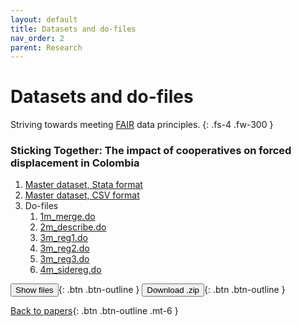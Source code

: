 ```yaml
---
layout: default
title: Datasets and do-files
nav_order: 2
parent: Research
---
```


# Datasets and do-files

Striving towards meeting [FAIR](https://www.force11.org/group/fairgroup/fairprinciples) data principles.
{: .fs-4 .fw-300 }

### Sticking Together: The impact of cooperatives on forced displacement in Colombia

<span id="dots"> </span>
<ol id="files">
    <li><a href="https://vronizor.github.io/docs/research/assets/data_msc_thesis/master_panel.dta" download>Master dataset, Stata format</a></li>
    <li><a href="https://vronizor.github.io/docs/research/assets/data_msc_thesis/master_panel.csv" download>Master dataset, CSV format</a></li>
    <li>Do-files
    <ol>
        <li><a href="https://vronizor.github.io/docs/research/assets/data_msc_thesis/1m_merge.do" download>1m_merge.do</a></li>
        <li><a href="https://vronizor.github.io/docs/research/assets/data_msc_thesis/2m_describe.do" download>2m_describe.do</a></li>
        <li><a href="https://vronizor.github.io/docs/research/assets/data_msc_thesis/3m_reg1.do.dta" download>3m_reg1.do</a></li>
        <li><a href="https://vronizor.github.io/docs/research/assets/data_msc_thesis/3m_reg2.do.dta" download>3m_reg2.do</a></li>
        <li><a href="https://vronizor.github.io/docs/research/assets/data_msc_thesis/3m_reg3.do.dta" download>3m_reg3.do</a></li>
        <li><a href="https://vronizor.github.io/docs/research/assets/data_msc_thesis/4m_sidereg.do" download>4m_sidereg.do</a></li>
    </ol>
    </li>
</ol>

<span class="fs-3">
<button onclick="btn_files()" id="btn_files">Show files</button>{: .btn .btn-outline }
<button onclick="window.location.href ='https://vronizor.github.io/docs/research/assets/data_msc_thesis/data_msc_thesis.zip';">Download .zip</button>{: .btn .btn-outline }
</span>

[Back to papers](research.html){: .btn .btn-outline  .mt-6 }
